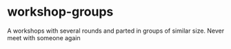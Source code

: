 # workshop-groups
A workshops with several rounds and parted in groups of similar size. Never meet with someone again
